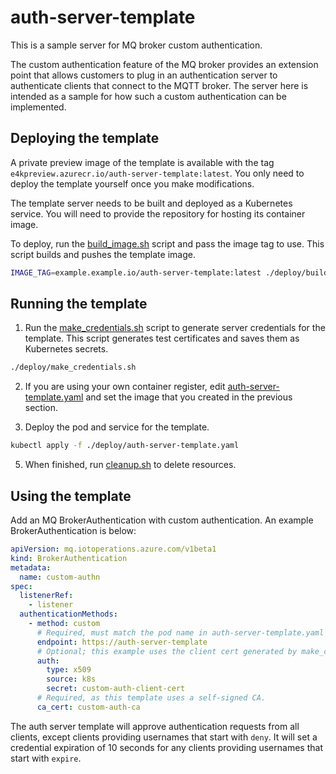 # auth-server-template

This is a sample server for MQ broker custom authentication.

The custom authentication feature of the MQ broker provides an extension point that allows customers to plug in an authentication server to authenticate clients that connect to the MQTT broker. The server here is intended as a sample for how such a custom authentication can be implemented.

## Deploying the template

A private preview image of the template is available with the tag `e4kpreview.azurecr.io/auth-server-template:latest`. You only need to deploy the template yourself once you make modifications.

The template server needs to be built and deployed as a Kubernetes service. You will need to provide the repository for hosting its container image.

To deploy, run the [build_image.sh](deploy/build_image.sh) script and pass the image tag to use. This script builds and pushes the template image.

```sh
IMAGE_TAG=example.example.io/auth-server-template:latest ./deploy/build_image.sh
```

## Running the template

1. Run the [make_credentials.sh](deploy/make_credentials.sh) script to generate server credentials for the template. This script generates test certificates and saves them as Kubernetes secrets.

```sh
./deploy/make_credentials.sh
```

2. If you are using your own container register, edit [auth-server-template.yaml](deploy/auth-server-template.yaml#L10) and set the image that you created in the previous section.

3. Deploy the pod and service for the template.

```sh
kubectl apply -f ./deploy/auth-server-template.yaml
```

5. When finished, run [cleanup.sh](deploy/cleanup.sh) to delete resources.

## Using the template

Add an MQ BrokerAuthentication with custom authentication. An example BrokerAuthentication is below:

```yaml
apiVersion: mq.iotoperations.azure.com/v1beta1
kind: BrokerAuthentication
metadata:
  name: custom-authn
spec:
  listenerRef:
    - listener
  authenticationMethods:
    - method: custom
      # Required, must match the pod name in auth-server-template.yaml
      endpoint: https://auth-server-template
      # Optional; this example uses the client cert generated by make_credentials.sh
      auth:
        type: x509
        source: k8s
        secret: custom-auth-client-cert
      # Required, as this template uses a self-signed CA.
      ca_cert: custom-auth-ca
```

The auth server template will approve authentication requests from all clients, except clients providing usernames that start with `deny`. It will set a credential expiration of 10 seconds for any clients providing usernames that start with `expire`.
